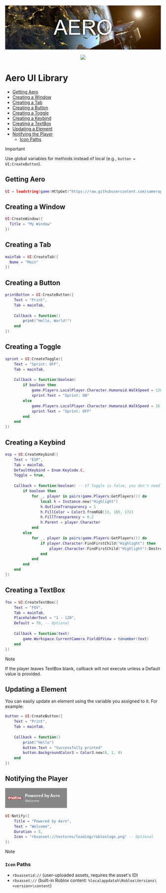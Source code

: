 ![AeroBanner](https://github.com/samerop/Aero/blob/main/gallery/Banner.jpg?raw=true)
<div align="center"><img src="https://img.shields.io/badge/voltaikz-blue?style=flat&logo=discord&logoColor=%23ffffff&labelColor=%235865F2&color=%235865F2"/></div>

# Aero UI Library
- [Getting Aero](#getting-aero)
- [Creating a Window](#creating-a-window)
- [Creating a Tab](#creating-a-tab)
- [Creating a Button](#creating-a-button)
- [Creating a Toggle](#creating-a-toggle)
- [Creating a Keybind](#creating-a-keybind)
- [Creating a TextBox](#creating-a-textbox)
- [Updating a Element](#updating-a-element)
- [Notifying the Player](#notifying-the-player)
  - [Icon Paths](#icon-paths)
> [!IMPORTANT]
> Use global variables for methods instead of local (e.g., `button = UI:CreateButton`).
## Getting Aero
```lua
UI = loadstring(game:HttpGet("https://raw.githubusercontent.com/samerop/Aero/main/source.lua"))()
```
## Creating a Window
```lua
UI:CreateWindow({
  Title = "My Window"
})
```
## Creating a Tab
```lua
mainTab = UI:CreateTab({
  Name = "Main"
})
```
## Creating a Button
```lua
printButton = UI:CreateButton({
    Text = "Print",
    Tab = mainTab,

    Callback = function()
        print("Hello, World!")
    end
})
```
## Creating a Toggle
```lua
sprint = UI:CreateToggle({
    Text = "Sprint: OFF",
    Tab = mainTab,

    Callback = function(boolean)
        if boolean then
            game.Players.LocalPlayer.Character.Humanoid.WalkSpeed = 128
            sprint.Text = "Sprint: ON"
        else
            game.Players.LocalPlayer.Character.Humanoid.WalkSpeed = 16
            sprint.Text = "Sprint: OFF"
        end
    end
})
```
## Creating a Keybind
```lua
esp = UI:CreateKeybind({
    Text = "ESP",
    Tab = mainTab,
    DefaultKeybind = Enum.KeyCode.C,
    Toggle = true,
	
    Callback = function(boolean) -- If Toggle is false, you don't need 'boolean'
        if boolean then
            for _, player in pairs(game.Players:GetPlayers()) do
                local h = Instance.new("Highlight")
                h.OutlineTransparency = 1
                h.FillColor = Color3.fromRGB(13, 105, 172)
                h.FillTransparency = 0.2
                h.Parent = player.Character
            end
        else
            for _, player in pairs(game.Players:GetPlayers()) do
                if player.Character:FindFirstChild("Highlight") then
                    player.Character:FindFirstChild("Highlight"):Destroy()
                end
            end
        end
    end
})
```
## Creating a TextBox
```lua
fov = UI:CreateTextBox({
    Text = "FOV",
    Tab = mainTab,
    PlaceholderText = "1 - 120",
    Default = 70, -- Optional

    Callback = function(text)
        game.Workspace.CurrentCamera.FieldOfView = tonumber(text)
    end
})
```
> [!NOTE]
> If the player leaves TextBox blank, callback will not execute unless a Default value is provided.
## Updating a Element
You can easily update an element using the variable you assigned to it. For example:
```lua
button = UI:CreateButton({
    Text = "Print",
    Tab = mainTab,

    Callback = function()
        print("Hello")
        button.Text = "Successfully printed"
        button.BackgroundColor3 = Color3.new(0, 1, 0)
    end
})
```
## Notifying the Player
![Notification](https://github.com/samerop/Aero/blob/main/gallery/Notification.png?raw=true)
```lua
UI:Notify({
    Title = "Powered by Aero",
    Text = "Welcome",
    Duration = 5,
    Icon = "rbxasset://textures/loading/robloxlogo.png" -- Optional
})
```
> [!NOTE]
> ### `Icon` Paths
> - `rbxassetid://` (user-uploaded assets, requires the asset's ID)
> - `rbxasset://` (built-in Roblox content: `%localappdata%\Roblox\Versions\<version>\content`)
